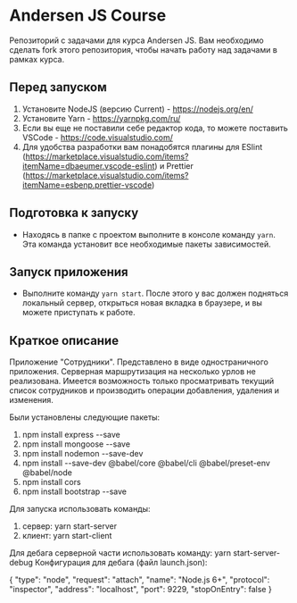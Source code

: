 # Andersen JS Course

Репозиторий с задачами для курса Andersen JS. Вам необходимо сделать fork этого репозитория, чтобы начать работу над задачами в рамках курса.

## Перед запуском

1. Установите NodeJS (версию Current) - https://nodejs.org/en/
2. Установите Yarn - https://yarnpkg.com/ru/
3. Если вы еще не поставили себе редактор кода, то можете поставить VSCode - https://code.visualstudio.com/
4. Для удобства разработки вам понадобятся плагины для ESlint (https://marketplace.visualstudio.com/items?itemName=dbaeumer.vscode-eslint) и Prettier (https://marketplace.visualstudio.com/items?itemName=esbenp.prettier-vscode)

## Подготовка к запуску

- Находясь в папке с проектом выполните в консоле команду `yarn`. Эта команда установит все необходимые пакеты зависимостей.

## Запуск приложения

- Выполните команду `yarn start`. После этого у вас должен подняться локальный сервер, открыться новая вкладка в браузере, и вы можете приступать к работе.

## Краткое описание

Приложение "Сотрудники".
Представлено в виде одностраничного приложения. Серверная маршрутизация на несколько урлов не реализована. Имеется возможность только просматривать текущий список сотрудников и производить операции добавления, удаления и изменения.

Были установлены следующие пакеты:

1. npm install express --save
2. npm install mongoose --save
3. npm install nodemon --save-dev
4. npm install --save-dev @babel/core @babel/cli @babel/preset-env @babel/node
5. npm install cors
6. npm install bootstrap --save

Для запуска использовать команды:

1. сервер: yarn start-server
2. клиент: yarn start-client

Для дебага серверной части использовать команду:
yarn start-server-debug
Конфигурация для дебага (файл launch.json):

{
"type": "node",
"request": "attach",
"name": "Node.js 6+",
"protocol": "inspector",
"address": "localhost",
"port": 9229,
"stopOnEntry": false
}
